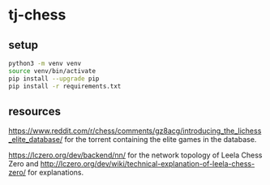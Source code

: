 # tj-chess

## setup

```bash
python3 -m venv venv
source venv/bin/activate
pip install --upgrade pip
pip install -r requirements.txt
```

## resources

https://www.reddit.com/r/chess/comments/gz8acg/introducing_the_lichess_elite_database/ for the torrent containing the elite games in the database.

https://lczero.org/dev/backend/nn/ for the network topology of Leela Chess Zero and http://lczero.org/dev/wiki/technical-explanation-of-leela-chess-zero/ for explanations.